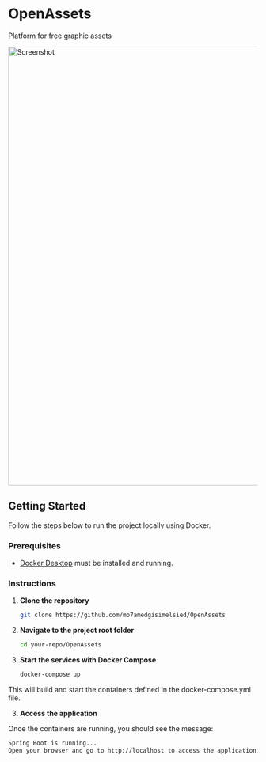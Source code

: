 # OpenAssets
Platform for free graphic assets

<img width="1889" height="887" alt="Screenshot" src="https://github.com/user-attachments/assets/3b38725e-6aa0-47de-975c-ac1bfff8bc6f" />

## Getting Started

Follow the steps below to run the project locally using Docker.

### Prerequisites
- [Docker Desktop](https://www.docker.com/products/docker-desktop/) must be installed and running.

### Instructions

1. **Clone the repository**
   ```bash
   git clone https://github.com/mo7amedgisimelsied/OpenAssets

2. **Navigate to the project root folder**
   ```bash
   cd your-repo/OpenAssets

3. **Start the services with Docker Compose**
   ```bash
   docker-compose up
  This will build and start the containers defined in the docker-compose.yml file.

3. **Access the application**

  Once the containers are running, you should see the message:
   ```bash
   Spring Boot is running...
Open your browser and go to http://localhost to access the application.

   
